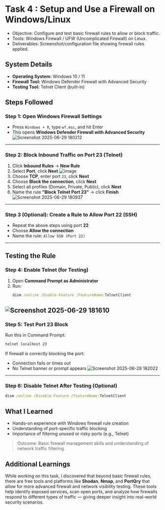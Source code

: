 # Task 4 : Setup and Use a Firewall on Windows/Linux

- Objective: Configure and test basic firewall rules to allow or block traffic.
- Tools: Windows Firewall / UFW (Uncomplicated Firewall) on Linux.
- Deliverables: Screenshot/configuration file showing firewall rules applied.

## System Details
- **Operating System:** Windows 10 / 11
- **Firewall Tool:** Windows Defender Firewall with Advanced Security
- **Testing Tool:** Telnet Client (built-in)

## Steps Followed

### Step 1: Open Windows Firewall Settings
- Press `Windows + R`, type `wf.msc`, and hit Enter
- This opens **Windows Defender Firewall with Advanced Security**
![Screenshot 2025-06-29 180212](https://github.com/user-attachments/assets/ac6a87f4-ae68-4b79-8960-2ba6c5e42c15)
---
### Step 2: Block Inbound Traffic on Port 23 (Telnet)
1. Click **Inbound Rules** → **New Rule**
2. Select **Port**, click **Next**
![image](https://github.com/user-attachments/assets/704e200c-e74b-48de-af8b-e2a417b15c33)
3. Choose **TCP**, enter port `23`, click **Next**
4. Choose **Block the connection**, click **Next**
5. Select all profiles (Domain, Private, Public), click **Next**
6. Name the rule **"Block Telnet Port 23"** → click **Finish**
![Screenshot 2025-06-29 180937](https://github.com/user-attachments/assets/12d1e12b-d497-4d7d-8aa9-131e9a700647)
---
### Step 3 (Optional): Create a Rule to Allow Port 22 (SSH)
- Repeat the above steps using port **22**
- Choose **Allow the connection**
- Name the rule: `Allow SSH (Port 22)`
---
## Testing the Rule

### Step 4: Enable Telnet (for Testing)
1. Open **Command Prompt as Administrator**
2. Run:
   ```cmd
   dism /online /Enable-Feature /FeatureName:TelnetClient
![Screenshot 2025-06-29 181610](https://github.com/user-attachments/assets/7503bd8c-8448-4104-bdb4-20b3ad0b4593)
---
### Step 5: Test Port 23 Block
Run this in Command Prompt:
```cmd
telnet localhost 23
```
If firewall is correctly blocking the port:
- Connection fails or times out
- No Telnet banner or prompt appears
![Screenshot 2025-06-29 182022](https://github.com/user-attachments/assets/27c4e4f0-e0f6-42bd-83c3-ef40f350ba2e)
---
### Step 6: Disable Telnet After Testing (Optional)
```cmd
dism /online /Disable-Feature /FeatureName:TelnetClient
```

## What I Learned
- Hands-on experience with Windows firewall rule creation
- Understanding of port-specific traffic blocking
- Importance of filtering unused or risky ports (e.g., Telnet)

> Outcome: Basic firewall management skills and understanding of network traffic filtering.

## Additional Learnings
While working on this task, I discovered that beyond basic firewall rules, there are free tools and platforms like **Shodan**, **Nmap**, and **PortQry** that allow for more advanced firewall and network visibility testing. These tools help identify exposed services, scan open ports, and analyze how firewalls respond to different types of traffic — giving deeper insight into real-world security scenarios.
